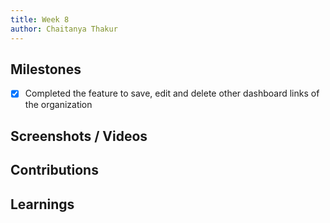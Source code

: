 ```yaml
---
title: Week 8
author: Chaitanya Thakur
---
```


## Milestones

- [x] Completed the feature to save, edit and delete other dashboard links of the organization

## Screenshots / Videos

## Contributions

## Learnings

